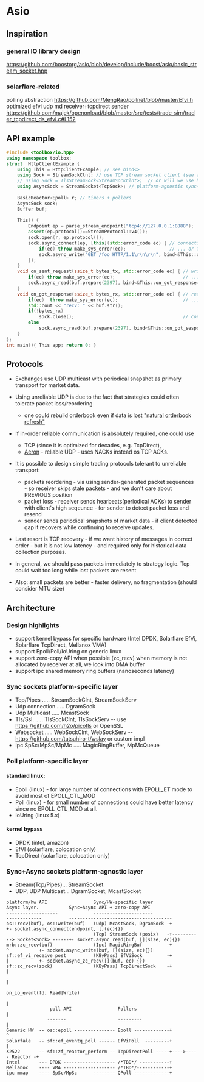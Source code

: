 # Asio 

## Inspiration

### general IO library design
https://github.com/boostorg/asio/blob/develop/include/boost/asio/basic_stream_socket.hpp

### solarflare-related
polling abstraction https://github.com/MengRao/pollnet/blob/master/Efvi.h
optimized efvi udp md receiver+tcpdirect sender https://github.com/majek/openonload/blob/master/src/tests/trade_sim/trader_tcpdirect_ds_efvi.c#L152


## API example
```c++
#include <toolbox/io.hpp>
using namespace toolbox;
struct  HttpClientExample {
    using This = HttpClientExample; // see bind<>
    using Sock = StreamSockClnt; // use TCP stream socket client (see also StreamSockServ)
    // using Sock = TlsStreamSock<StreamSockClnt>;  // or will we use https:// ?
    using AsyncSock = StreamSocket<TcpSock>; // platform-agnostic sync+async socket
    
    BasicReactor<Epoll> r; // timers + pollers
    AsyncSock sock;
    Buffer buf;
    
    This() {
        Endpoint ep = parse_stream_endpoint("tcp4://127.0.0.1:8888");
        assert(ep.protocol()==StreamProtocol::v4());
        sock.open(r, ep.protocol());
        sock.async_connect(ep, [this](std::error_code ec) { // connection is ready
            if(ec) throw make_sys_error(ec);                // ... or failed
            sock.async_write("GET /foo HTTP/1.1\r\n\r\n", bind<&This::on_sent_request>(this));
        });
    }
    void on_sent_request(ssize_t bytes_tx, std::error_code ec) { // write complete
        if(ec) throw make_sys_error(ec);                         // ... or connection failed
        sock.async_read(buf.prepare(2397), bind<&This::on_got_response>(this)); // start read
    }
    void on_got_response(ssize_t bytes_rx, std::error_code ec) { // read complete
        if(ec)  throw make_sys_error(ec);                        // ... or failed
        std::cout << "recv: " << buf.str();
        if(!bytes_rx)
            sock.close();                                        // conn closed gracefully
        else
            sock.async_read(buf.prepare(2397), bind<&This::on_got_sesponse(this)>); // read more
    }
};
int main(){ This app; return 0; }
```
## Protocols
- Exchanges use UDP multicast with periodical snapshot as primary transport for market data. 

- Using unreliable UDP is due to the fact that strategies could often tolerate packet loss/reordering 
  - one could rebuild orderbook even if data is lost ["natural orderbook refresh"](https://www.cmegroup.com/confluence/display/EPICSANDBOX/MDP+3.0+-+Market+by+Price+-+Book+Recovery+Methods+for+Concurrent+Processing#MDP3.0MarketbyPriceBookRecoveryMethodsforConcurrentProcessing-BookRecovery-NaturalRefresh)

- If in-order reliable communication is absolutely required, one could use 
   - TCP (since it is optimized for decades, e.g. TcpDirect), 
   - [Aeron](https://github.com/real-logic/aeron/wiki/Transport-Protocol-Specification) - reliable UDP - uses NACKs instead os TCP ACKs.

- It is possible to design simple trading protocols tolerant to unreliable transport: 
  - packets reordering - via using sender-generated packet sequences - so receiver skips stale packets - and we don't care about PREVIOUS position
  - packet loss - receiver sends hearbeats(periodical ACKs) to sender with client's high seqeunce  - for sender to detect packet loss and resend 
  - sender sends periodical snapshots of market data - if client detected gap it recovers while continuing to receive updates.

- Last resort is TCP recovery - if we want history of messages in correct order - but it is not low latency - and required only for historical data collection purposes.

- In general, we should pass packets immediately to strategy logic. Tcp could wait too long while lost packets are resent

- Also: small packets are better - faster delivery, no fragmentation (should consider MTU size)

## Architecture

### Design highlights
- support kernel bypass for specific hardware (Intel DPDK, Solarflare EfVi, Solarflare TcpDirect, Mellanox VMA)
- support Epoll/Poll/IoUring on generic linux
- support zero-copy API when possible (zc_recv) when memory is not allocated by receiver at all, we look into DMA buffer
- support ipc shared memory ring buffers (nanoseconds latency)

### Sync sockets platform-specific layer
- Tcp/Pipes      ..... StreamSockClnt, StreamSockServ
- Udp connection ..... DgramSock
- Udp Multicast  ..... McastSock
- Tls/Ssl.       ..... TlsSockClnt<StreamSockClnt>, TlsSockServ<StreamSockServ> -- use https://github.com/h2o/picotls or OpenSSL
- Websocket      ..... WebSockClnt<StreamSockClnt>, WebSockServ<StreamSockServ> -- https://github.com/tatsuhiro-t/wslay or custom impl
- Ipc SpSc/MpSc/MpMc ..... MagicRingBuffer, MpMcQueue

### Poll platform-specific layer
#### standard linux:
- Epoll (linux) - for large number of connections with EPOLL_ET mode to avoid most of EPOLL_CTL_MOD
- Poll (linux)  - for small number of connections could have better latency since no EPOLL_CTL_MOD at all.
- IoUring (linux 5.x)
#### kernel bypass
- DPDK (intel, amazon)
- EfVI (solarflare, colocation only)
- TcpDirect (solarflare, colocation only)

### Sync+Async sockets platform-agnostic layer
- Stream(Tcp/Pipes)...  StreamSocket<Sock>
- UDP, UDP Multicast... DgramSocket<Sock>, McastSocket<Sock>

```
platform/hw API                 Sync/HW-specific layer                   Async layer.           Sync+Async API + zero-copy API
-------------------             ----------------------                   -------------          --------------------------------------
os::recv(buf), os::write(buf)   (Udp) McastSock, DgramSock -+                                +- socket.async_connect(endpoint, [](ec){})
                                (Tcp) StreamSock (posix)   -+-----------> Socket<Sock> ------+- socket.async_read(buf, [](size, ec){})
mrb::zc_recv(buf)               (Ipc) MagicRingBuf         -+                    ^           +- socket.async_write(buf, [](size, ec){})
sf::ef_vi_receive_post          (KByPass) EfViSock         -+                    |           +- socket.async_zc_recv([](buf, ec) {})
sf::zc_recv(zock)               (KByPass) TcpDirectSock    -+                    |
                                                                                 |
                                                                         on_io_event(fd, Read|Write)
                                                                                 | 
                poll API                 Pollers                                 |
               -------                   ---------                               |
Generic HW  -- os::epoll --------------- Epoll -------------+                    ^
Solarfale   -- sf::ef_eventq_poll ------ EfViPoll  ---------+                    |
X2522       -- sf::zf_reactor_perform -- TcpDirectPoll -----+---->----- Reactor -+
Intel       --- DPDK ------------------- /*TBD*/ -----------+     
Mellanox    ---- VMA ------------------- /*TBD*/------------+
ipc mmap    ---- SpSc/MpSc      -------- QPoll -------------+
```